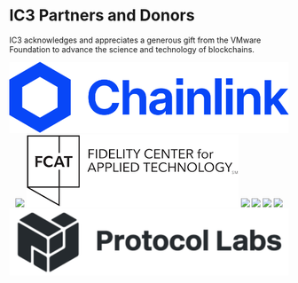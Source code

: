# IC3 Partners and Donors

IC3 acknowledges and appreciates a generous gift from the VMware
Foundation to advance the science and technology of blockchains.

<div class="ui small images" align="center">
	<img class="ui image sponsor logo" id="chainlink" src="images/partners/chainlink.png">
	<img class="ui image sponsor logo" id="ethereum" src="images/partners/ethereum.png">
	<img class="ui image sponsor logo" id="fidelity fcat" src="images/partners/FCAT logo.png">
 	<img class="ui image sponsor logo" id="ibm" src="images/partners/ibm.png">
 	<img class="ui image sponsor logo" style="height:70px !important;" id="intel" src="images/partners/intel.png">
 	<img class="ui image sponsor logo" id="jpm" src="images/partners/jpm.png">
	<img class="ui image sponsor logo" id="novi" src="images/partners/novi.png">
	<img class="ui image sponsor logo" id="protocollabs" src="images/partners/protocol-labs.png">
	<img class="ui image sponsor logo" id="cog" src='images/partners/COG cooper-black(1).png">
</div>



# Contact

For more information, please contact: [sarahallen@cornell.edu](mailto:sarahallen@cornell.edu).
